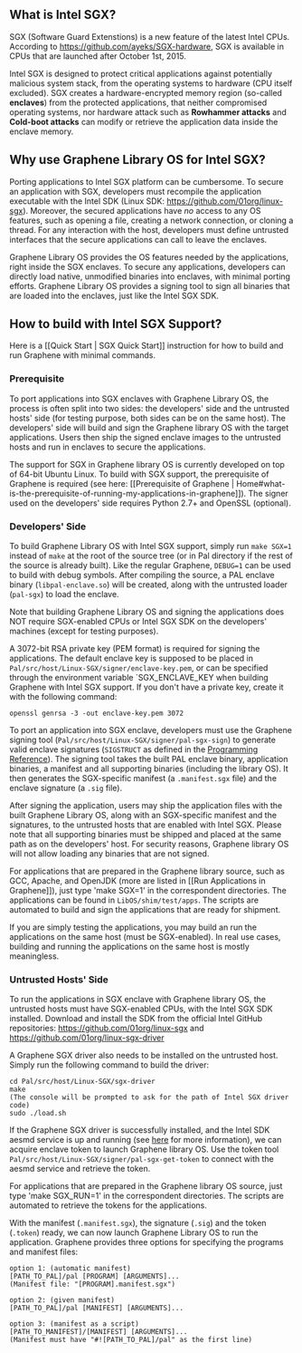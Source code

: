 ## What is Intel SGX?

SGX (Software Guard Extenstions) is a new feature of the latest Intel CPUs. According to <https://github.com/ayeks/SGX-hardware>, SGX is available in CPUs that are launched after October 1st, 2015.

Intel SGX is designed to protect critical applications against potentially malicious system stack, from the operating systems to hardware (CPU itself excluded). SGX creates a hardware-encrypted memory region (so-called **enclaves**) from the protected applications, that neither compromised operating systems, nor hardware attack such as **Rowhammer attacks** and **Cold-boot attacks** can modify or retrieve the application data inside the enclave memory.

## Why use Graphene Library OS for Intel SGX?

Porting applications to Intel SGX platform can be cumbersome. To secure an application with SGX, developers must recompile the application executable with the Intel SDK (Linux SDK: <https://github.com/01org/linux-sgx>). Moreover, the secured applications have _no_ access to any OS features, such as opening a file, creating a network connection, or cloning a thread. For any interaction with the host, developers must define untrusted interfaces that the secure applications can call to leave the enclaves.

Graphene Library OS provides the OS features needed by the applications, right inside the SGX enclaves. To secure any applications, developers can directly load native, unmodified binaries into enclaves, with minimal porting efforts. Graphene Library OS provides a signing tool to sign all binaries that are loaded into the enclaves, just like the Intel SGX SDK.

## How to build with Intel SGX Support?

Here is a [[Quick Start | SGX Quick Start]] instruction for how to build and run Graphene with minimal commands.

### Prerequisite

To port applications into SGX enclaves with Graphene Library OS, the process is often split into two sides: the developers' side and the untrusted hosts' side (for testing purpose, both sides can be on the same host). The developers' side will build and sign the Graphene library OS with the target applications. Users then ship the signed enclave images to the untrusted hosts and run in enclaves to secure the applications.

The support for SGX in Graphene library OS is currently developed on top of 64-bit Ubuntu Linux. To build with SGX support, the prerequisite of Graphene is required (see here: [[Prerequisite of Graphene | Home#what-is-the-prerequisite-of-running-my-applications-in-graphene]]). The signer used on the developers' side requires Python 2.7+ and OpenSSL (optional).

### Developers' Side

To build Graphene Library OS with Intel SGX support, simply run `make SGX=1` instead of `make` at the root of the source tree (or in Pal directory if the rest of the source is already built). Like the regular Graphene, `DEBUG=1` can be used to build with debug symbols. After compiling the source, a PAL enclave binary (`libpal-enclave.so`) will be created, along with the untrusted loader (`pal-sgx`) to load the enclave.

Note that building Graphene Library OS and signing the applications does NOT require SGX-enabled CPUs or Intel SGX SDK on the developers' machines (except for testing purposes).

A 3072-bit RSA private key (PEM format) is required for signing the applications. The default enclave key is supposed to be placed in `Pal/src/host/Linux-SGX/signer/enclave-key.pem`, or can be specified through the environment variable `SGX_ENCLAVE_KEY when building Graphene with Intel SGX support. If you don't have a private key, create it with the following command:

    openssl genrsa -3 -out enclave-key.pem 3072

To port an application into SGX enclave, developers must use the Graphene signing tool (`Pal/src/host/Linux-SGX/signer/pal-sgx-sign`) to generate valid enclave signatures (`SIGSTRUCT` as defined in the [Programming Reference](https://software.intel.com/sites/default/files/managed/48/88/329298-002.pdf)). The signing tool takes the built PAL enclave binary, application binaries, a manifest and all supporting binaries (including the library OS). It then generates the SGX-specific manifest (a `.manifest.sgx` file) and the enclave signature (a `.sig` file). 

After signing the application, users may ship the application files with the built Graphene Library OS, along with an SGX-specific manifest and the signatures, to the untrusted hosts that are enabled with Intel SGX. Please note that all supporting binaries must be shipped and placed at the same path as on the developers' host. For security reasons, Graphene library OS will not allow loading any binaries that are not signed.

For applications that are prepared in the Graphene library source, such as GCC, Apache, and OpenJDK (more are listed in [[Run Applications in Graphene]]), just type 'make SGX=1' in the correspondent directories. The applications can be found in `LibOS/shim/test/apps`. The scripts are automated to build and sign the applications that are ready for shipment.

If you are simply testing the applications, you may build an run the applications on the same host (must be SGX-enabled). In real use cases, building and running the applications on the same host is mostly meaningless.

### Untrusted Hosts' Side

To run the applications in SGX enclave with Graphene library OS, the untrusted hosts must have SGX-enabled CPUs, with the Intel SGX SDK installed. Download and install the SDK from the official Intel GitHub repositories: <https://github.com/01org/linux-sgx> and <https://github.com/01org/linux-sgx-driver>

A Graphene SGX driver also needs to be installed on the untrusted host. Simply run the following command to build the driver:

    cd Pal/src/host/Linux-SGX/sgx-driver
    make
    (The console will be prompted to ask for the path of Intel SGX driver code)
    sudo ./load.sh

If the Graphene SGX driver is successfully installed, and the Intel SDK aesmd service is up and running (see [here](https://github.com/01org/linux-sgx#start-or-stop-aesmd-service) for more information), we can acquire enclave token to launch Graphene library OS. Use the token tool `Pal/src/host/Linux-SGX/signer/pal-sgx-get-token` to connect with the aesmd service and retrieve the token.

For applications that are prepared in the Graphene library OS source, just type 'make SGX_RUN=1' in the correspondent directories. The scripts are automated to retrieve the tokens for the applications.

With the manifest (`.manifest.sgx`), the signature (`.sig`) and the token (`.token`) ready, we can now launch Graphene Library OS to run the application. Graphene provides three options for specifying the programs and manifest files:

    option 1: (automatic manifest)
    [PATH_TO_PAL]/pal [PROGRAM] [ARGUMENTS]...
    (Manifest file: "[PROGRAM].manifest.sgx")

    option 2: (given manifest)
    [PATH_TO_PAL]/pal [MANIFEST] [ARGUMENTS]...

    option 3: (manifest as a script)
    [PATH_TO_MANIFEST]/[MANIFEST] [ARGUMENTS]...
    (Manifest must have "#![PATH_TO_PAL]/pal" as the first line)